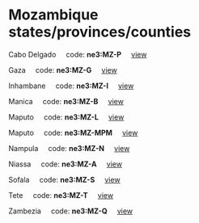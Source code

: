 # Mozambique states/provinces/counties
Cabo Delgado&nbsp;&nbsp;&nbsp;&nbsp;&nbsp;code: **ne3:MZ-P**&nbsp;&nbsp;&nbsp;&nbsp;&nbsp;[view](../../export/geojson/medium/ne3/mz/p.geojson)&nbsp;&nbsp;&nbsp;&nbsp;&nbsp;


Gaza&nbsp;&nbsp;&nbsp;&nbsp;&nbsp;code: **ne3:MZ-G**&nbsp;&nbsp;&nbsp;&nbsp;&nbsp;[view](../../export/geojson/medium/ne3/mz/g.geojson)&nbsp;&nbsp;&nbsp;&nbsp;&nbsp;


Inhambane&nbsp;&nbsp;&nbsp;&nbsp;&nbsp;code: **ne3:MZ-I**&nbsp;&nbsp;&nbsp;&nbsp;&nbsp;[view](../../export/geojson/medium/ne3/mz/i.geojson)&nbsp;&nbsp;&nbsp;&nbsp;&nbsp;


Manica&nbsp;&nbsp;&nbsp;&nbsp;&nbsp;code: **ne3:MZ-B**&nbsp;&nbsp;&nbsp;&nbsp;&nbsp;[view](../../export/geojson/medium/ne3/mz/b.geojson)&nbsp;&nbsp;&nbsp;&nbsp;&nbsp;


Maputo&nbsp;&nbsp;&nbsp;&nbsp;&nbsp;code: **ne3:MZ-L**&nbsp;&nbsp;&nbsp;&nbsp;&nbsp;[view](../../export/geojson/medium/ne3/mz/l.geojson)&nbsp;&nbsp;&nbsp;&nbsp;&nbsp;


Maputo&nbsp;&nbsp;&nbsp;&nbsp;&nbsp;code: **ne3:MZ-MPM**&nbsp;&nbsp;&nbsp;&nbsp;&nbsp;[view](../../export/geojson/medium/ne3/mz/mpm.geojson)&nbsp;&nbsp;&nbsp;&nbsp;&nbsp;


Nampula&nbsp;&nbsp;&nbsp;&nbsp;&nbsp;code: **ne3:MZ-N**&nbsp;&nbsp;&nbsp;&nbsp;&nbsp;[view](../../export/geojson/medium/ne3/mz/n.geojson)&nbsp;&nbsp;&nbsp;&nbsp;&nbsp;


Niassa&nbsp;&nbsp;&nbsp;&nbsp;&nbsp;code: **ne3:MZ-A**&nbsp;&nbsp;&nbsp;&nbsp;&nbsp;[view](../../export/geojson/medium/ne3/mz/a.geojson)&nbsp;&nbsp;&nbsp;&nbsp;&nbsp;


Sofala&nbsp;&nbsp;&nbsp;&nbsp;&nbsp;code: **ne3:MZ-S**&nbsp;&nbsp;&nbsp;&nbsp;&nbsp;[view](../../export/geojson/medium/ne3/mz/s.geojson)&nbsp;&nbsp;&nbsp;&nbsp;&nbsp;


Tete&nbsp;&nbsp;&nbsp;&nbsp;&nbsp;code: **ne3:MZ-T**&nbsp;&nbsp;&nbsp;&nbsp;&nbsp;[view](../../export/geojson/medium/ne3/mz/t.geojson)&nbsp;&nbsp;&nbsp;&nbsp;&nbsp;


Zambezia&nbsp;&nbsp;&nbsp;&nbsp;&nbsp;code: **ne3:MZ-Q**&nbsp;&nbsp;&nbsp;&nbsp;&nbsp;[view](../../export/geojson/medium/ne3/mz/q.geojson)&nbsp;&nbsp;&nbsp;&nbsp;&nbsp;

